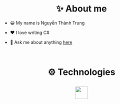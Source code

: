 <h1 align="center">✨ About me</h1>

- 😀 My name is Nguyễn Thành Trung

- ❤️ I love writing C#

- 💬 Ask me about anything [here](https://github.com/nguyenthanhtrung001/Information/issues)
<br>

<h1 align="center">⚙ Technologies</h1>

<p align="center">
  <a href="https://skillicons.dev">
    <img src="https://skillicons.dev/icons?i=java,go,py,cs,c++,php,nodejs,nextjs,mongo,postgres,mysql,sqlserver,visualstudio,vscode,eclipse,intellij,springboot,laragon&perline=7" style="width: 40px; height: 40px; margin: 10px;" />
  </a>
</p>
